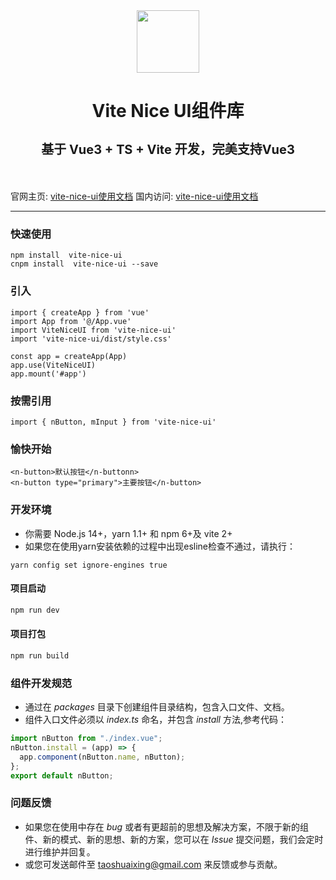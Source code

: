 <!--
 * @Descripttion: 
 * @version: 
 * @Author: 陶帅星
 * @Date: 2023-07-07 10:29:57
 * @LastEditors: 陶帅星
 * @LastEditTime: 2023-07-12 18:53:58
-->
<div align="center">
  <img src="http://img63.ddimg.cn/upload_img/00890/new/NiceUI-1689061930.png" width="100"/>
  <h1 style="border-bottom:0">
    <p>Vite Nice UI组件库</p>
    <p style="font-size:20px">基于 Vue3 + TS + Vite 开发，完美支持Vue3</p>
  </h1>
</div>
<br/>



官网主页: [vite-nice-ui使用文档](https://taoshuaixing.github.io/vite-nice-ui/)
国内访问: [vite-nice-ui使用文档](https://taoshuaixing.github.io/vite-nice-ui/)
***
### 快速使用
```
npm install  vite-nice-ui
cnpm install  vite-nice-ui --save
```
### 引入
```
import { createApp } from 'vue'
import App from '@/App.vue'
import ViteNiceUI from 'vite-nice-ui'
import 'vite-nice-ui/dist/style.css'

const app = createApp(App)
app.use(ViteNiceUI)
app.mount('#app')
```
### 按需引用
```
import { nButton, mInput } from 'vite-nice-ui'
```
### 愉快开始
```
<n-button>默认按钮</n-buttonn> 
<n-button type="primary">主要按钮</n-button>
```

### 开发环境

-  你需要 Node.js 14+，yarn 1.1+ 和 npm 6+及 vite 2+
-  如果您在使用yarn安装依赖的过程中出现esline检查不通过，请执行：

  ```
  yarn config set ignore-engines true
  ```

  #### 项目启动

  ```javascript
  npm run dev
  ```

  #### 项目打包

  ```javascript
  npm run build
  ```

### 组件开发规范

-  通过在 *packages* 目录下创建组件目录结构，包含入口文件、文档。
-  组件入口文件必须以 *index.ts* 命名，并包含 *install* 方法,参考代码：
  ```javascript
  import nButton from "./index.vue";
  nButton.install = (app) => {
    app.component(nButton.name, nButton);
  };
  export default nButton;
  ```

  ### 问题反馈

-  如果您在使用中存在 *bug* 或者有更超前的思想及解决方案，不限于新的组件、新的模式、新的思想、新的方案，您可以在 *Issue* 提交问题，我们会定时进行维护并回复。
-  或您可发送邮件至 taoshuaixing@gmail.com 来反馈或参与贡献。

